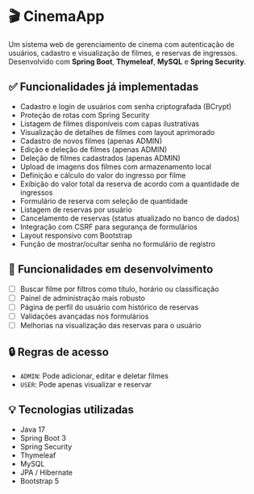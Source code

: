 # 🎬 CinemaApp

Um sistema web de gerenciamento de cinema com autenticação de usuários, cadastro e visualização de filmes, e reservas de ingressos. Desenvolvido com **Spring Boot**, **Thymeleaf**, **MySQL** e **Spring Security**.

## ✅ Funcionalidades já implementadas

- Cadastro e login de usuários com senha criptografada (BCrypt)
- Proteção de rotas com Spring Security
- Listagem de filmes disponíveis com capas ilustrativas
- Visualização de detalhes de filmes com layout aprimorado
- Cadastro de novos filmes (apenas ADMIN)
- Edição e deleção de filmes (apenas ADMIN)
- Deleção de filmes cadastrados (apenas ADMIN)
- Upload de imagens dos filmes com armazenamento local
- Definição e cálculo do valor do ingresso por filme
- Exibição do valor total da reserva de acordo com a quantidade de ingressos
- Formulário de reserva com seleção de quantidade
- Listagem de reservas por usuário
- Cancelamento de reservas (status atualizado no banco de dados)
- Integração com CSRF para segurança de formulários
- Layout responsivo com Bootstrap
- Função de mostrar/ocultar senha no formulário de registro

## 🔧 Funcionalidades em desenvolvimento

- [ ] Buscar filme por filtros como título, horário ou classificação
- [ ] Painel de administração mais robusto
- [ ] Página de perfil do usuário com histórico de reservas
- [ ] Validações avançadas nos formulários
- [ ] Melhorias na visualização das reservas para o usuário

## 🔒 Regras de acesso

- `ADMIN`: Pode adicionar, editar e deletar filmes
- `USER`: Pode apenas visualizar e reservar

## 💡 Tecnologias utilizadas

- Java 17
- Spring Boot 3
- Spring Security
- Thymeleaf
- MySQL
- JPA / Hibernate
- Bootstrap 5
